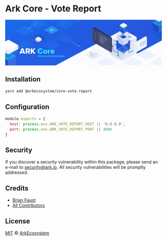 # Ark Core - Vote Report

<p align="center">
    <img src="../../banner.png?sanitize=true" />
</p>

## Installation

```bash
yarn add @arkecosystem/core-vote-report
```

## Configuration

```js
module.exports = {
  host: process.env.ARK_VOTE_REPORT_HOST || '0.0.0.0',
  port: process.env.ARK_VOTE_REPORT_PORT || 4006
}
```

## Security

If you discover a security vulnerability within this package, please send an e-mail to security@ark.io. All security vulnerabilities will be promptly addressed.

## Credits

- [Brian Faust](https://github.com/faustbrian)
- [All Contributors](../../../../contributors)

## License

[MIT](LICENSE) © [ArkEcosystem](https://ark.io)
